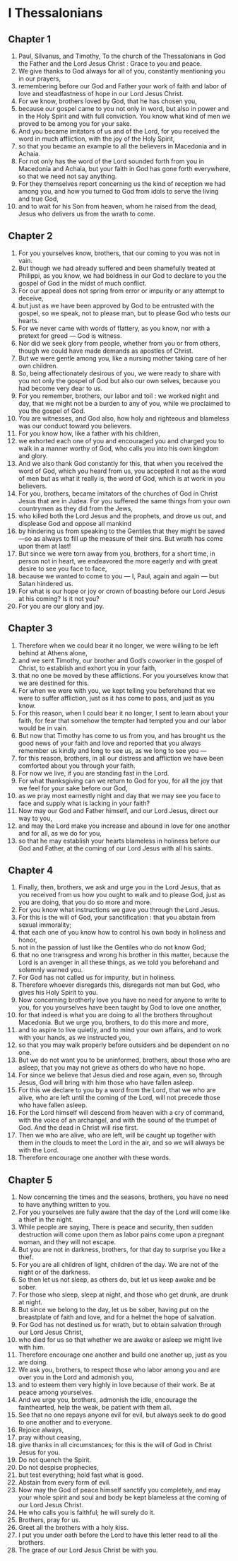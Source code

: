 # I Thessalonians

## Chapter 1

1. Paul, Silvanus, and Timothy, To the church of the Thessalonians in God the Father and the Lord Jesus Christ : Grace to you and peace.
2. We give thanks to God always for all of you, constantly mentioning you in our prayers,
3. remembering before our God and Father your work of faith and labor of love and steadfastness of hope in our Lord Jesus Christ.
4. For we know, brothers loved by God, that he has chosen you,
5. because our gospel came to you not only in word, but also in power and in the Holy Spirit and with full conviction. You know what kind of men we proved to be among you for your sake.
6. And you became imitators of us and of the Lord, for you received the word in much affliction, with the joy of the Holy Spirit,
7. so that you became an example to all the believers in Macedonia and in Achaia.
8. For not only has the word of the Lord sounded forth from you in Macedonia and Achaia, but your faith in God has gone forth everywhere, so that we need not say anything.
9. For they themselves report concerning us the kind of reception we had among you, and how you turned to God from idols to serve the living and true God,
10. and to wait for his Son from heaven, whom he raised from the dead, Jesus who delivers us from the wrath to come.

## Chapter 2

1. For you yourselves know, brothers, that our coming to you was not in vain.
2. But though we had already suffered and been shamefully treated at Philippi, as you know, we had boldness in our God to declare to you the gospel of God in the midst of much conflict.
3. For our appeal does not spring from error or impurity or any attempt to deceive,
4. but just as we have been approved by God to be entrusted with the gospel, so we speak, not to please man, but to please God who tests our hearts.
5. For we never came with words of flattery, as you know, nor with a pretext for greed — God is witness.
6. Nor did we seek glory from people, whether from you or from others, though we could have made demands as apostles of Christ.
7. But we were gentle among you, like a nursing mother taking care of her own children.
8. So, being affectionately desirous of you, we were ready to share with you not only the gospel of God but also our own selves, because you had become very dear to us.
9. For you remember, brothers, our labor and toil : we worked night and day, that we might not be a burden to any of you, while we proclaimed to you the gospel of God.
10. You are witnesses, and God also, how holy and righteous and blameless was our conduct toward you believers.
11. For you know how, like a father with his children,
12. we exhorted each one of you and encouraged you and charged you to walk in a manner worthy of God, who calls you into his own kingdom and glory.
13. And we also thank God constantly for this, that when you received the word of God, which you heard from us, you accepted it not as the word of men but as what it really is, the word of God, which is at work in you believers.
14. For you, brothers, became imitators of the churches of God in Christ Jesus that are in Judea. For you suffered the same things from your own countrymen as they did from the Jews,
15. who killed both the Lord Jesus and the prophets, and drove us out, and displease God and oppose all mankind
16. by hindering us from speaking to the Gentiles that they might be saved —so as always to fill up the measure of their sins. But wrath has come upon them at last!
17. But since we were torn away from you, brothers, for a short time, in person not in heart, we endeavored the more eagerly and with great desire to see you face to face,
18. because we wanted to come to you — I, Paul, again and again — but Satan hindered us.
19. For what is our hope or joy or crown of boasting before our Lord Jesus at his coming? Is it not you?
20. For you are our glory and joy.

## Chapter 3

1. Therefore when we could bear it no longer, we were willing to be left behind at Athens alone,
2. and we sent Timothy, our brother and God’s coworker in the gospel of Christ, to establish and exhort you in your faith,
3. that no one be moved by these afflictions. For you yourselves know that we are destined for this.
4. For when we were with you, we kept telling you beforehand that we were to suffer affliction, just as it has come to pass, and just as you know.
5. For this reason, when I could bear it no longer, I sent to learn about your faith, for fear that somehow the tempter had tempted you and our labor would be in vain.
6. But now that Timothy has come to us from you, and has brought us the good news of your faith and love and reported that you always remember us kindly and long to see us, as we long to see you —
7. for this reason, brothers, in all our distress and affliction we have been comforted about you through your faith.
8. For now we live, if you are standing fast in the Lord.
9. For what thanksgiving can we return to God for you, for all the joy that we feel for your sake before our God,
10. as we pray most earnestly night and day that we may see you face to face and supply what is lacking in your faith?
11. Now may our God and Father himself, and our Lord Jesus, direct our way to you,
12. and may the Lord make you increase and abound in love for one another and for all, as we do for you,
13. so that he may establish your hearts blameless in holiness before our God and Father, at the coming of our Lord Jesus with all his saints.

## Chapter 4

1. Finally, then, brothers, we ask and urge you in the Lord Jesus, that as you received from us how you ought to walk and to please God, just as you are doing, that you do so more and more.
2. For you know what instructions we gave you through the Lord Jesus.
3. For this is the will of God, your sanctification : that you abstain from sexual immorality;
4. that each one of you know how to control his own body in holiness and honor,
5. not in the passion of lust like the Gentiles who do not know God;
6. that no one transgress and wrong his brother in this matter, because the Lord is an avenger in all these things, as we told you beforehand and solemnly warned you.
7. For God has not called us for impurity, but in holiness.
8. Therefore whoever disregards this, disregards not man but God, who gives his Holy Spirit to you.
9. Now concerning brotherly love you have no need for anyone to write to you, for you yourselves have been taught by God to love one another,
10. for that indeed is what you are doing to all the brothers throughout Macedonia. But we urge you, brothers, to do this more and more,
11. and to aspire to live quietly, and to mind your own affairs, and to work with your hands, as we instructed you,
12. so that you may walk properly before outsiders and be dependent on no one.
13. But we do not want you to be uninformed, brothers, about those who are asleep, that you may not grieve as others do who have no hope.
14. For since we believe that Jesus died and rose again, even so, through Jesus, God will bring with him those who have fallen asleep.
15. For this we declare to you by a word from the Lord, that we who are alive, who are left until the coming of the Lord, will not precede those who have fallen asleep.
16. For the Lord himself will descend from heaven with a cry of command, with the voice of an archangel, and with the sound of the trumpet of God. And the dead in Christ will rise first.
17. Then we who are alive, who are left, will be caught up together with them in the clouds to meet the Lord in the air, and so we will always be with the Lord.
18. Therefore encourage one another with these words.

## Chapter 5

1. Now concerning the times and the seasons, brothers, you have no need to have anything written to you.
2. For you yourselves are fully aware that the day of the Lord will come like a thief in the night.
3. While people are saying, There is peace and security, then sudden destruction will come upon them as labor pains come upon a pregnant woman, and they will not escape.
4. But you are not in darkness, brothers, for that day to surprise you like a thief.
5. For you are all children of light, children of the day. We are not of the night or of the darkness.
6. So then let us not sleep, as others do, but let us keep awake and be sober.
7. For those who sleep, sleep at night, and those who get drunk, are drunk at night.
8. But since we belong to the day, let us be sober, having put on the breastplate of faith and love, and for a helmet the hope of salvation.
9. For God has not destined us for wrath, but to obtain salvation through our Lord Jesus Christ,
10. who died for us so that whether we are awake or asleep we might live with him.
11. Therefore encourage one another and build one another up, just as you are doing.
12. We ask you, brothers, to respect those who labor among you and are over you in the Lord and admonish you,
13. and to esteem them very highly in love because of their work. Be at peace among yourselves.
14. And we urge you, brothers, admonish the idle, encourage the fainthearted, help the weak, be patient with them all.
15. See that no one repays anyone evil for evil, but always seek to do good to one another and to everyone.
16. Rejoice always,
17. pray without ceasing,
18. give thanks in all circumstances; for this is the will of God in Christ Jesus for you.
19. Do not quench the Spirit.
20. Do not despise prophecies,
21. but test everything; hold fast what is good.
22. Abstain from every form of evil.
23. Now may the God of peace himself sanctify you completely, and may your whole spirit and soul and body be kept blameless at the coming of our Lord Jesus Christ.
24. He who calls you is faithful; he will surely do it.
25. Brothers, pray for us.
26. Greet all the brothers with a holy kiss.
27. I put you under oath before the Lord to have this letter read to all the brothers.
28. The grace of our Lord Jesus Christ be with you.

